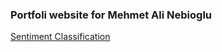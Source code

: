 
### Portfoli website for Mehmet Ali Nebioglu
[Sentiment Classification](https://github.com/malinphy/Google_bert)
